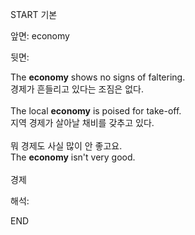 START
기본

앞면:
economy


뒷면:
<div>The <strong>economy</strong> shows no signs of faltering. </div><div><div>경제가 흔들리고 있다는 조짐은 없다.</div></div><div><br></div><div><div>The local <strong>economy</strong> is poised for take-off. </div><div><div>지역 경제가 살아날 채비를 갖추고 있다.</div></div></div><div><br></div><div><div><div><span>뭐 경제도 사실 많이 안 좋고요.</span></div></div><div><div><span>The <strong>economy</strong> isn't very good.</span></div></div></div><div><br></div><div>경제</div>


해석:
<!--ID: 1746614453807-->
END